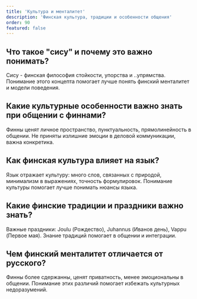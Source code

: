 ```yaml
---
title: 'Культура и менталитет'
description: 'Финская культура, традиции и особенности общения'
order: 90
featured: false
---
```


## Что такое "сису" и почему это важно понимать?

Сису - финская философия стойкости, упорства и ..упрямства. Понимание этого концепта помогает лучше понять финский менталитет и модели поведения.

## Какие культурные особенности важно знать при общении с финнами?

Финны ценят личное пространство, пунктуальность, прямолинейность в общении. Не приняты излишние эмоции в деловой коммуникации, важна конкретика.

## Как финская культура влияет на язык?

Язык отражает культуру: много слов, связанных с природой, минимализм в выражениях, точность формулировок. Понимание культуры помогает лучше понимать нюансы языка.

## Какие финские традиции и праздники важно знать?

Важные праздники: Joulu (Рождество), Juhannus (Иванов день), Vappu (Первое мая). Знание традиций помогает в общении и интеграции.

## Чем финский менталитет отличается от русского?

Финны более сдержанны, ценят приватность, менее эмоциональны в общении. Понимание этих различий помогает избежать культурных недоразумений.
